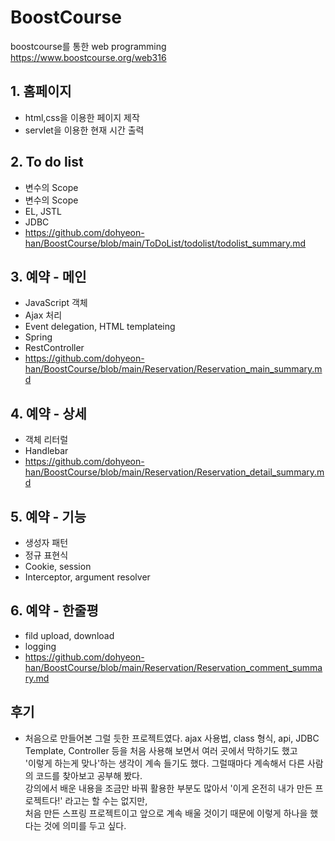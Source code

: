 # BoostCourse
boostcourse를 통한 web programming <br>
https://www.boostcourse.org/web316

## 1. 홈페이지
   * html,css을 이용한 페이지 제작
   * servlet을 이용한 현재 시간 출력
  
## 2. To do list
  * 변수의 Scope
  * 변수의 Scope
  * EL, JSTL
  * JDBC
  * https://github.com/dohyeon-han/BoostCourse/blob/main/ToDoList/todolist/todolist_summary.md

## 3. 예약 - 메인
  * JavaScript 객체
  * Ajax 처리
  * Event delegation, HTML templateing
  * Spring
  * RestController
  * https://github.com/dohyeon-han/BoostCourse/blob/main/Reservation/Reservation_main_summary.md

## 4. 예약 - 상세
  * 객체 리터럴
  * Handlebar
  * https://github.com/dohyeon-han/BoostCourse/blob/main/Reservation/Reservation_detail_summary.md

## 5. 예약 - 기능
  * 생성자 패턴
  * 정규 표현식
  * Cookie, session
  * Interceptor, argument resolver 

## 6. 예약 - 한줄평
  * fild upload, download
  * logging
  * https://github.com/dohyeon-han/BoostCourse/blob/main/Reservation/Reservation_comment_summary.md

## 후기
  * 처음으로 만들어본 그럴 듯한 프로젝트였다. ajax 사용법, class 형식, api, JDBC Template, Controller 등을 처음 사용해 보면서 여러 곳에서 막하기도 했고<br> 
  '이렇게 하는게 맞나'하는 생각이 계속 들기도 했다. 그럴때마다 계속해서 다른 사람의 코드를 찾아보고 공부해 봤다.<br>
  강의에서 배운 내용을 조금만 바꿔 활용한 부분도 많아서 '이게 온전히 내가 만든 프로젝트다!' 라고는 할 수는 없지만,<br>
  처음 만든 스프링 프로젝트이고 앞으로 계속 배울 것이기 때문에 이렇게 하나을 했다는 것에 의미를 두고 싶다.
